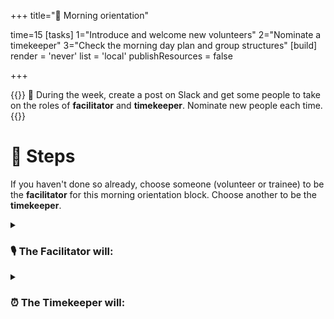 +++
title="🎡 Morning orientation"

time=15
[tasks]
    1="Introduce and welcome new volunteers"
    2="Nominate a timekeeper"
    3="Check the morning day plan and group structures"
[build]
  render = 'never'
  list = 'local'
  publishResources = false

+++

{{<note title="Planning during the week" type="info">}}
🧭 During the week, create a post on Slack and get some people to take on the roles of **facilitator** and **timekeeper**. Nominate new people each time.
{{</note>}}

# 👣 Steps

If you haven't done so already, choose someone (volunteer or trainee) to be the **facilitator** for this morning orientation block. Choose another to be the **timekeeper**.

<details>
<summary>

### 🎙️ The Facilitator will:

</summary>

1. Assemble the entire group (all volunteers & all trainees) in a circle
1. Briefly welcome everyone with an announcement, like this:
   > 💬 "Morning everyone, Welcome to {{<our-name>}} {REGION}, this week we are working on {MODULE} {SPRINT} and we're currently working on {SUMMARISE THE TOPICS OF THE WEEK}"
1. Ask any newcomers to introduce themselves to the group, and welcome them.
1. Now check: is it the _start of a new module_? Is it sprint 1? If so, read out the success criteria for the new module.
1. Next go through the _morning day plan only_ (typically on the curriculum website) - and check the following things:

#### Facilitator Checklist

- [ ] Check the number of volunteers you have for the morning
- [ ] Check someone is leading each session
- [ ] Describe how any new activities works for the group
- [ ] Decide how best to allocate trainees and volunteers for a given block - most blocks will make this clear

</details>

<details>
<summary>

### ⏰ The Timekeeper will:

</summary>

- [ ] Announce the start of an activity and how long it will take (check everyone is listening)
- [ ] Manage any whole class timers that are used in an activity
- [ ] Give people a 10-minute wrap-up warning before the end of an activity
- [ ] Announce the end of an activity and what happens next
</details>

